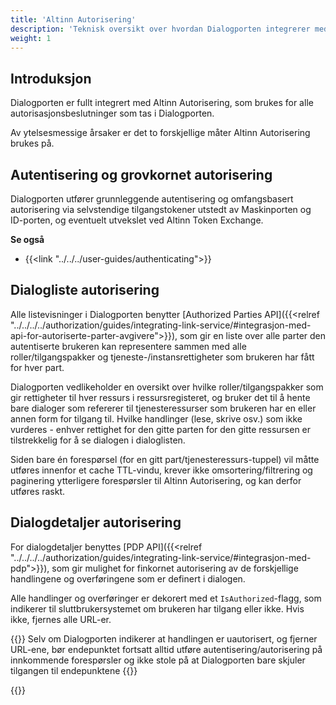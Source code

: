```yaml
---
title: 'Altinn Autorisering'
description: 'Teknisk oversikt over hvordan Dialogporten integrerer med Altinn Autorisering'
weight: 1
---
```


## Introduksjon

Dialogporten er fullt integrert med Altinn Autorisering, som brukes for alle autorisasjonsbeslutninger som tas i Dialogporten.

Av ytelsesmessige årsaker er det to forskjellige måter Altinn Autorisering brukes på.

## Autentisering og grovkornet autorisering

Dialogporten utfører grunnleggende autentisering og omfangsbasert autorisering via selvstendige tilgangstokener utstedt av Maskinporten og ID-porten, og eventuelt utvekslet ved Altinn Token Exchange.

**Se også**
* {{<link "../../../user-guides/authenticating">}}


## Dialogliste autorisering

Alle listevisninger i Dialogporten benytter [Authorized Parties API]({{<relref "../../../../authorization/guides/integrating-link-service/#integrasjon-med-api-for-autoriserte-parter-avgivere">}}), som gir en liste over alle parter den autentiserte brukeren kan representere sammen med alle roller/tilgangspakker og tjeneste-/instansrettigheter som brukeren har fått for hver part.

Dialogporten vedlikeholder en oversikt over hvilke roller/tilgangspakker som gir rettigheter til hver ressurs i ressursregisteret, og bruker det til å hente bare dialoger som refererer til tjenesteressurser som brukeren har en eller annen form for tilgang til. Hvilke handlinger (lese, skrive osv.) som ikke vurderes - enhver rettighet for den gitte parten for den gitte ressursen er tilstrekkelig for å se dialogen i dialoglisten.

Siden bare én forespørsel (for en gitt part/tjenesteressurs-tuppel) vil måtte utføres innenfor et cache TTL-vindu, krever ikke omsortering/filtrering og paginering ytterligere forespørsler til Altinn Autorisering, og kan derfor utføres raskt.

## Dialogdetaljer autorisering

For dialogdetaljer benyttes [PDP API]({{<relref "../../../../authorization/guides/integrating-link-service/#integrasjon-med-pdp">}}), som gir mulighet for finkornet autorisering av de forskjellige handlingene og overføringene som er definert i dialogen.

Alle handlinger og overføringer er dekorert med et `IsAuthorized`-flagg, som indikerer til sluttbrukersystemet om brukeren har tilgang eller ikke. Hvis ikke, fjernes alle URL-er.

{{<notice warning>}}
Selv om Dialogporten indikerer at handlingen er uautorisert, og fjerner URL-ene, bør endepunktet fortsatt alltid utføre autentisering/autorisering på innkommende forespørsler og ikke stole på at Dialogporten bare skjuler tilgangen til endepunktene
{{</notice>}}


{{<children />}}